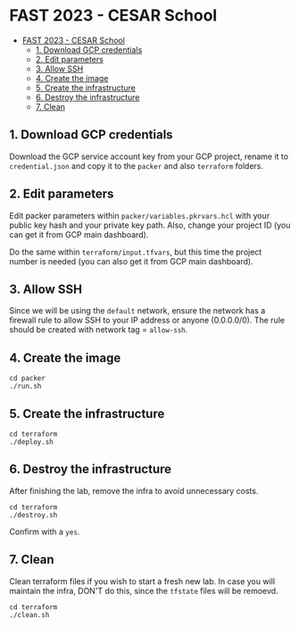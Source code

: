 # FAST 2023 - CESAR School

- [FAST 2023 - CESAR School](#fast-2023---cesar-school)
  - [1. Download GCP credentials](#1-download-gcp-credentials)
  - [2. Edit parameters](#2-edit-parameters)
  - [3. Allow SSH](#3-allow-ssh)
  - [4. Create the image](#4-create-the-image)
  - [5. Create the infrastructure](#5-create-the-infrastructure)
  - [6. Destroy the infrastructure](#6-destroy-the-infrastructure)
  - [7. Clean](#7-clean)

## 1. Download GCP credentials

Download the GCP service account key from your GCP project, rename it to `credential.json` and copy it to the `packer` and also `terraform` folders.

## 2. Edit parameters

Edit packer parameters within `packer/variables.pkrvars.hcl` with your public key hash and your private key path. Also, change your project ID (you can get it from GCP main dashboard).

Do the same within `terraform/input.tfvars`, but this time the project number is needed (you can also get it from GCP main dashboard).

## 3. Allow SSH

Since we will be using the `default` network, ensure the network has a firewall rule to allow SSH to your IP address or anyone (0.0.0.0/0). The rule should be created with network tag = `allow-ssh`.

## 4. Create the image

```
cd packer
./run.sh
```

## 5. Create the infrastructure

```
cd terraform
./deploy.sh
```

## 6. Destroy the infrastructure

After finishing the lab, remove the infra to avoid unnecessary costs.

```
cd terraform
./destroy.sh
```

Confirm with a `yes`.

## 7. Clean

Clean terraform files if you wish to start a fresh new lab. In case you will maintain the infra, DON'T do this, since the `tfstate` files will be remoevd.

```
cd terraform
./clean.sh
```
